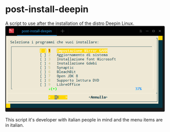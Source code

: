 # post-install-deepin
A script to use after the installation of the distro Deepin Linux.
![screenshoot](https://github.com/Fastbyte01/post-install-deepin/blob/master/DeepinScreenshot20170513161211.png  "Screenshoot of the script")


This script it's developer with italian people in mind and the menu items are in italian.